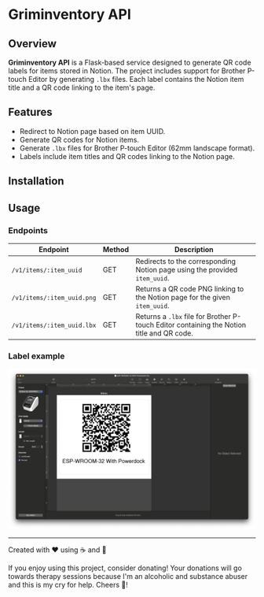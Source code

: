 # Griminventory API

## Overview

**Griminventory API** is a Flask-based service designed to generate QR code labels for items stored in Notion.
The project includes support for Brother P-touch Editor by generating `.lbx` files. Each label contains the Notion
item title and a QR code linking to the item's page.

## Features

- Redirect to Notion page based on item UUID.
- Generate QR codes for Notion items.
- Generate `.lbx` files for Brother P-touch Editor (62mm landscape format).
- Labels include item titles and QR codes linking to the Notion page.

## Installation

## Usage

### Endpoints

| Endpoint                   | Method | Description                                                                               |
|----------------------------|--------|-------------------------------------------------------------------------------------------|
| `/v1/items/:item_uuid`     | GET    | Redirects to the corresponding Notion page using the provided `item_uuid`.                |
| `/v1/items/:item_uuid.png` | GET    | Returns a QR code PNG linking to the Notion page for the given `item_uuid`.               |
| `/v1/items/:item_uuid.lbx` | GET    | Returns a `.lbx` file for Brother P-touch Editor containing the Notion title and QR code. |

### Label example

![](docs/label-example.png)

---
Created with ❤️ using ☕️ and 🍍

If you enjoy using this project, consider donating! Your donations will go towards therapy sessions because
I'm an alcoholic and substance abuser and this is my cry for help. Cheers 🍻!
